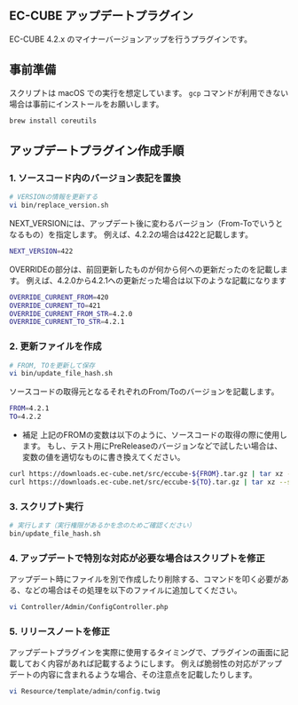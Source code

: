 ## EC-CUBE アップデートプラグイン

EC-CUBE 4.2.x のマイナーバージョンアップを行うプラグインです。

## 事前準備

スクリプトは macOS での実行を想定しています。
`gcp` コマンドが利用できない場合は事前にインストールをお願いします。

```sh
brew install coreutils
```

## アップデートプラグイン作成手順

### 1. ソースコード内のバージョン表記を置換

```sh
# VERSIONの情報を更新する
vi bin/replace_version.sh
```

NEXT_VERSIONには、アップデート後に変わるバージョン（From-Toでいうとなるもの）を指定します。
例えば、4.2.2の場合は422と記載します。

```sh
NEXT_VERSION=422
```

OVERRIDEの部分は、前回更新したものが何から何への更新だったのを記載します。
例えば、4.2.0から4.2.1への更新だった場合は以下のような記載になります

```sh
OVERRIDE_CURRENT_FROM=420
OVERRIDE_CURRENT_TO=421
OVERRIDE_CURRENT_FROM_STR=4.2.0
OVERRIDE_CURRENT_TO_STR=4.2.1
```

### 2. 更新ファイルを作成

```sh
# FROM, TOを更新して保存
vi bin/update_file_hash.sh
```

ソースコードの取得元となるそれぞれのFrom/Toのバージョンを記載します。

```sh
FROM=4.2.1
TO=4.2.2
```

- 補足
上記のFROMの変数は以下のように、ソースコードの取得の際に使用します。
もし、テスト用にPreReleaseのバージョンなどで試したい場合は、変数の値を適切なものに書き換えてください。

```sh
curl https://downloads.ec-cube.net/src/eccube-${FROM}.tar.gz | tar xz --strip-components 1
curl https://downloads.ec-cube.net/src/eccube-${TO}.tar.gz | tar xz --strip-components 1
```

### 3. スクリプト実行

```sh
# 実行します（実行権限があるかを念のためご確認ください）
bin/update_file_hash.sh
```

### 4. アップデートで特別な対応が必要な場合はスクリプトを修正

アップデート時にファイルを別で作成したり削除する、コマンドを叩く必要がある、などの場合はその処理を以下のファイルに追加してください。

```sh
vi Controller/Admin/ConfigController.php
```

### 5. リリースノートを修正

アップデートプラグインを実際に使用するタイミングで、プラグインの画面に記載しておく内容があれば記載するようにします。
例えば脆弱性の対応がアップデートの内容に含まれるような場合、その注意点を記載したりします。

```sh
vi Resource/template/admin/config.twig
```